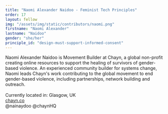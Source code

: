 ```yaml
---
title: "Naomi Alexander Naidoo - Feminist Tech Principles"
order: 17
layout: fellow
img: "/assets/img/static/contributors/naomi.png"
firstname: "Naomi Alexander"
lastname: "Naidoo"
gender: "she/her"
principle_id: "design-must-support-informed-consent"
---
```


Naomi Alexander Naidoo is Movement Builder at Chayn, a global non-profit creating online resources to support the healing of survivors of gender-based violence. An experienced community builder for systems change, Naomi leads Chayn's work contributing to the global movement to end gender-based violence, including partnerships, network building and outreach.<br>
<br>
Currently located in: Glasgow, UK <br>
[chayn.co](https://www.chayn.co/) <br>
@nainaydoo @chaynHQ
 
